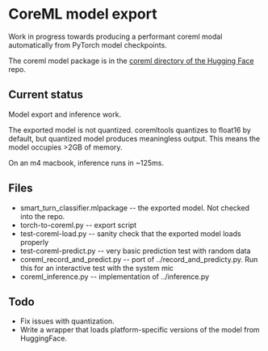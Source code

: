 # CoreML model export

Work in progress towards producing a performant coreml modal automatically from PyTorch model checkpoints.

The coreml model package is in the [coreml directory of the Hugging Face](https://huggingface.co/pipecat-ai/smart-turn/tree/main/coreml) repo.

## Current status

Model export and inference work.

The exported model is not quantized. coremltools quantizes to float16 by default, but
quantized model produces meaningless output. This means the model occupies >2GB
of memory.

On an m4 macbook, inference runs in ~125ms.

## Files

  - smart_turn_classifier.mlpackage -- the exported model. Not checked into the repo.
  - torch-to-coreml.py -- export script
  - test-coreml-load.py -- sanity check that the exported model loads properly
  - test-coreml-predict.py -- very basic prediction test with random data
  - coreml_record_and_predict.py -- port of ../record_and_predicty.py. Run this for an interactive test with the system mic
  - coreml_inference.py -- implementation of ../inference.py

## Todo

  - Fix issues with quantization.
  - Write a wrapper that loads platform-specific versions of the model from HuggingFace.



